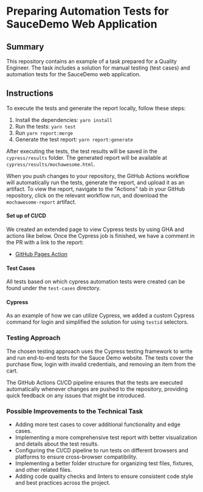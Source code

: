 # Preparing Automation Tests for SauceDemo Web Application

## Summary

This repository contains an example of a task prepared for a Quality Engineer. The task includes a solution for manual testing (test cases) and automation tests for the SauceDemo web application.

## Instructions

To execute the tests and generate the report locally, follow these steps:

1. Install the dependencies: `yarn install`
2. Run the tests: `yarn test`
3. Run `yarn report:merge`
4. Generate the test report: `yarn report:generate`

After executing the tests, the test results will be saved in the `cypress/results` folder. The generated report will be available at `cypress/results/mochawesome.html`.

When you push changes to your repository, the GitHub Actions workflow will automatically run the tests, generate the report, and upload it as an artifact. To view the report, navigate to the "Actions" tab in your GitHub repository, click on the relevant workflow run, and download the `mochawesome-report` artifact.

#### Set up of CI/CD

We created an extended page to view Cypress tests by using GHA and actions like below. Once the Cypress job is finished, we have a comment in the PR with a link to the report:

- [GitHub Pages Action](https://github.com/peaceiris/actions-gh-pages#%EF%B8%8F-deploy-to-subdirectory-destination_dir)

#### Test Cases

All tests based on which cypress automation tests were created can be found under the `test-cases` directory.

#### Cypress

As an example of how we can utilize Cypress, we added a custom Cypress command for login and simplified the solution for using `testid` selectors.

### Testing Approach

The chosen testing approach uses the Cypress testing framework to write and run end-to-end tests for the Sauce Demo website. The tests cover the purchase flow, login with invalid credentials, and removing an item from the cart.

The GitHub Actions CI/CD pipeline ensures that the tests are executed automatically whenever changes are pushed to the repository, providing quick feedback on any issues that might be introduced.

### Possible Improvements to the Technical Task

- Adding more test cases to cover additional functionality and edge cases.
- Implementing a more comprehensive test report with better visualization and details about the test results.
- Configuring the CI/CD pipeline to run tests on different browsers and platforms to ensure cross-browser compatibility.
- Implementing a better folder structure for organizing test files, fixtures, and other related files.
- Adding code quality checks and linters to ensure consistent code style and best practices across the project.
